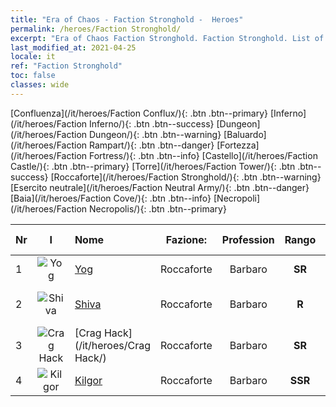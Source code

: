 ```yaml
---
title: "Era of Chaos - Faction Stronghold -  Heroes"
permalink: /heroes/Faction Stronghold/
excerpt: "Era of Chaos Faction Stronghold. Faction Stronghold. List of Faction  in Era of Chaos"
last_modified_at: 2021-04-25
locale: it
ref: "Faction Stronghold"
toc: false
classes: wide
---
```

 [Confluenza](/it/heroes/Faction Conflux/){: .btn .btn--primary} [Inferno](/it/heroes/Faction Inferno/){: .btn .btn--success} [Dungeon](/it/heroes/Faction Dungeon/){: .btn .btn--warning} [Baluardo](/it/heroes/Faction Rampart/){: .btn .btn--danger} [Fortezza](/it/heroes/Faction Fortress/){: .btn .btn--info} [Castello](/it/heroes/Faction Castle/){: .btn .btn--primary} [Torre](/it/heroes/Faction Tower/){: .btn .btn--success} [Roccaforte](/it/heroes/Faction Stronghold/){: .btn .btn--warning} [Esercito neutrale](/it/heroes/Faction Neutral Army/){: .btn .btn--danger} [Baia](/it/heroes/Faction Cove/){: .btn .btn--info} [Necropoli](/it/heroes/Faction Necropolis/){: .btn .btn--primary} 

  | Nr |  I |    Nome    |  Fazione:   |  Profession   |  Rango  |    Specialty     | User Rate  | 
  |:---|:--:|:-----------|:-------:|:-------------:|:------:|:-----------------|:----:|
  | 1 | ![Yog](/images/h/h_Yog.jpg) | [Yog](/it/heroes/Yog/) | Roccaforte | Barbaro | **SR** |  Ciclope infuriato | SR |
  | 2 | ![Shiva](/images/h/h_Shiwa.jpg) | [Shiva](/it/heroes/Shiva/) | Roccaforte | Barbaro | **R** |  Portatore di tempeste | R |
  | 3 | ![Crag Hack](/images/h/h_CragHack.jpg) | [Crag Hack](/it/heroes/Crag Hack/) | Roccaforte | Barbaro | **SR** |  Attacco | R+ |
  | 4 | ![Kilgor](/images/h/h_Kilgor.jpg) | [Kilgor](/it/heroes/Kilgor/) | Roccaforte | Barbaro | **SSR** |  Behemoth da guerra | SSR |
